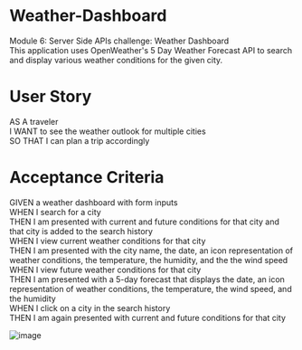 # Weather-Dashboard
Module 6: Server Side APIs  challenge: Weather Dashboard  
This application uses OpenWeather's 5 Day Weather Forecast API to search and display various weather conditions for the given city.


# User Story  
AS A traveler  
I WANT to see the weather outlook for multiple cities  
SO THAT I can plan a trip accordingly  

# Acceptance Criteria 
GIVEN a weather dashboard with form inputs  
WHEN I search for a city  
THEN I am presented with current and future conditions for that city and that city is added to the search history  
WHEN I view current weather conditions for that city  
THEN I am presented with the city name, the date, an icon representation of weather conditions, the temperature, the humidity, and the the wind speed  
WHEN I view future weather conditions for that city  
THEN I am presented with a 5-day forecast that displays the date, an icon representation of weather conditions, the temperature, the wind speed, and the humidity  
WHEN I click on a city in the search history  
THEN I am again presented with current and future conditions for that city  



![image](https://user-images.githubusercontent.com/126404917/232365507-cd2b0b1e-d918-4aa5-8076-b23c866543cd.png)

<insert deployment link>
